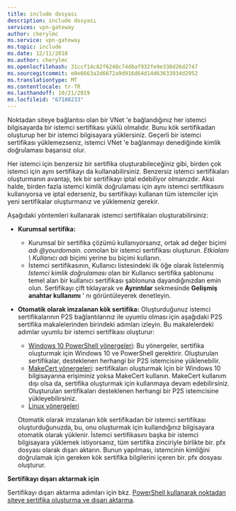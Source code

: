 ```yaml
---
title: include dosyası
description: include dosyası
services: vpn-gateway
author: cherylmc
ms.service: vpn-gateway
ms.topic: include
ms.date: 12/11/2018
ms.author: cherylmc
ms.openlocfilehash: 31ccf14c82f6248c74d6af932fe9e338d26d2747
ms.sourcegitcommit: e0e6663a2d6672a9d916d64d14d63633934d2952
ms.translationtype: MT
ms.contentlocale: tr-TR
ms.lasthandoff: 10/21/2019
ms.locfileid: "67188233"
---
```

Noktadan siteye bağlantısı olan bir VNet 'e bağlandığınız her istemci bilgisayarda bir istemci sertifikası yüklü olmalıdır. Bunu kök sertifikadan oluşturup her bir istemci bilgisayara yüklersiniz. Geçerli bir istemci sertifikası yüklemezseniz, istemci VNet 'e bağlanmayı denediğinde kimlik doğrulaması başarısız olur.

Her istemci için benzersiz bir sertifika oluşturabileceğiniz gibi, birden çok istemci için aynı sertifikayı da kullanabilirsiniz. Benzersiz istemci sertifikaları oluşturmanın avantajı, tek bir sertifikayı iptal edebiliyor olmanızdır. Aksi halde, birden fazla istemci kimlik doğrulaması için aynı istemci sertifikasını kullanıyorsa ve iptal ederseniz, bu sertifikayı kullanan tüm istemciler için yeni sertifikalar oluşturmanız ve yüklemeniz gerekir.

Aşağıdaki yöntemleri kullanarak istemci sertifikaları oluşturabilirsiniz:

- **Kurumsal sertifika:**

  - Kurumsal bir sertifika çözümü kullanıyorsanız, ortak ad değer biçimi *adı \@yourdomain. com*olan bir istemci sertifikası oluşturun. *Etkialanı \ Kullanıcı adı* biçimi yerine bu biçimi kullanın.
  - İstemci sertifikasının, Kullanıcı listesindeki ilk öğe olarak listelenmiş *Istemci kimlik doğrulaması* olan bir Kullanıcı sertifika şablonunu temel alan bir kullanıcı sertifikası şablonuna dayandığınızdan emin olun. Sertifikayı çift tıklayarak ve **Ayrıntılar** sekmesinde **Gelişmiş anahtar kullanımı** ' nı görüntüleyerek denetleyin.

- **Otomatik olarak imzalanan kök sertifika:** Oluşturduğunuz istemci sertifikalarının P2S bağlantılarınız ile uyumlu olması için aşağıdaki P2S sertifika makalelerinden birindeki adımları izleyin. Bu makalelerdeki adımlar uyumlu bir istemci sertifikası oluşturur: 

  * [Windows 10 PowerShell yönergeleri](../articles/vpn-gateway/vpn-gateway-certificates-point-to-site.md#clientcert): Bu yönergeler, sertifika oluşturmak için Windows 10 ve PowerShell gerektirir. Oluşturulan sertifikalar, desteklenen herhangi bir P2S istemcisine yüklenebilir.
  * [MakeCert yönergeleri](../articles/vpn-gateway/vpn-gateway-certificates-point-to-site-makecert.md): sertifikaları oluşturmak Için bir Windows 10 bilgisayarına erişiminiz yoksa MakeCert kullanın. MakeCert kullanım dışı olsa da, sertifika oluşturmak için kullanmaya devam edebilirsiniz. Oluşturulan sertifikaları desteklenen herhangi bir P2S istemcisine yükleyebilirsiniz.
  * [Linux yönergeleri](../articles/vpn-gateway/vpn-gateway-certificates-point-to-site-linux.md)

  Otomatik olarak imzalanan kök sertifikadan bir istemci sertifikası oluşturduğunuzda, bu, onu oluşturmak için kullandığınız bilgisayara otomatik olarak yüklenir. İstemci sertifikasını başka bir istemci bilgisayara yüklemek istiyorsanız, tüm sertifika zinciriyle birlikte bir. pfx dosyası olarak dışarı aktarın. Bunun yapılması, istemcinin kimliğini doğrulamak için gereken kök sertifika bilgilerini içeren bir. pfx dosyası oluşturur. 

**Sertifikayı dışarı aktarmak için**

Sertifikayı dışarı aktarma adımları için bkz. [PowerShell kullanarak noktadan siteye sertifika oluşturma ve dışarı aktarma](../articles/vpn-gateway/vpn-gateway-certificates-point-to-site.md#clientexport).
